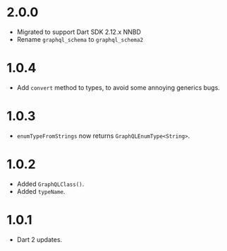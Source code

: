 # 2.0.0
* Migrated to support Dart SDK 2.12.x NNBD
* Rename `graphql_schema` to `graphql_schema2`

# 1.0.4
* Add `convert` method to types, to avoid some annoying generics bugs.

# 1.0.3
* `enumTypeFromStrings` now returns `GraphQLEnumType<String>`.

# 1.0.2
* Added `GraphQLClass()`.
* Added `typeName`.

# 1.0.1
* Dart 2 updates.